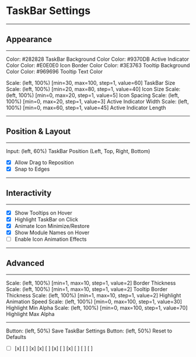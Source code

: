 # TaskBar Settings
---

## Appearance
---
Color: #282828 TaskBar Background Color
Color: #9370DB Active Indicator Color
Color: #E0E0E0 Icon Border Color
Color: #3E3763 Tooltip Background Color
Color: #969696 Tooltip Text Color

Scale: (left, 100%) [min=30, max=100, step=1, value=60] TaskBar Size
Scale: (left, 100%) [min=20, max=80, step=1, value=40] Icon Size
Scale: (left, 100%) [min=0, max=20, step=1, value=5] Icon Spacing
Scale: (left, 100%) [min=0, max=20, step=1, value=3] Active Indicator Width
Scale: (left, 100%) [min=0, max=60, step=1, value=45] Active Indicator Length

---

## Position & Layout
---
Input: (left, 60%) TaskBar Position (Left, Top, Right, Bottom)
- [x] Allow Drag to Reposition
- [x] Snap to Edges

---

## Interactivity
---
- [x] Show Tooltips on Hover
- [x] Highlight TaskBar on Click
- [x] Animate Icon Minimize/Restore
- [x] Show Module Names on Hover
- [ ] Enable Icon Animation Effects

---

## Advanced
---
Scale: (left, 100%) [min=1, max=10, step=1, value=2] Border Thickness
Scale: (left, 100%) [min=1, max=10, step=1, value=2] Tooltip Border Thickness
Scale: (left, 100%) [min=1, max=10, step=1, value=2] Highlight Animation Speed
Scale: (left, 100%) [min=0, max=100, step=1, value=30] Highlight Min Alpha
Scale: (left, 100%) [min=0, max=100, step=1, value=70] Highlight Max Alpha

---

Button: (left, 50%) Save TaskBar Settings
Button: (left, 50%) Reset to Defaults
- [ ] [x] [ ] [x] [x] [ ] [x] [ ] [x] [ ] [ ] [ ] 